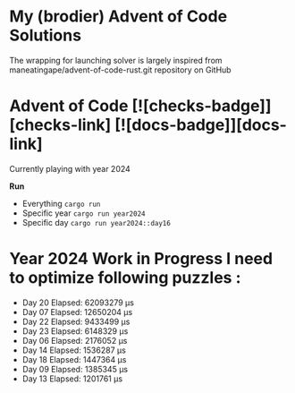 # My (brodier) Advent of Code Solutions

The wrapping for launching solver is largely inspired 
from maneatingape/advent-of-code-rust.git repository on GitHub

# Advent of Code [![checks-badge]][checks-link] [![docs-badge]][docs-link]

Currently playing with year 2024 

**Run**
* Everything `cargo run`
* Specific year `cargo run year2024`
* Specific day `cargo run year2024::day16`


# Year 2024 Work in Progress I need to optimize following puzzles : 

* Day 20 Elapsed: 62093279 μs
* Day 07 Elapsed: 12650204 μs
* Day 22 Elapsed:  9433499 μs
* Day 23 Elapsed:  6148329 μs
* Day 06 Elapsed:  2176052 μs
* Day 14 Elapsed:  1536287 μs
* Day 18 Elapsed:  1447364 μs
* Day 09 Elapsed:  1385345 μs
* Day 13 Elapsed:  1201761 μs
